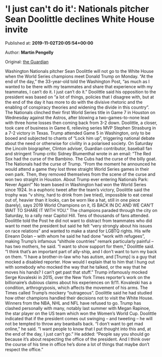
# 'I just can't do it': Nationals pitcher Sean Doolittle declines White House invite

Published at: **2019-11-02T20:05:54+00:00**

Author: **Martin Pengelly**

Original: [the Guardian](https://www.theguardian.com/sport/2019/nov/02/sean-doolittle-nationals-white-house-invitation-world-series)

Washington Nationals pitcher Sean Doolittle will not go to the White House when the World Series champions meet Donald Trump on Monday.
“At the end of the day,” the 33-year-old told the Washington Post, “as much as I wanted to be there with my teammates and share that experience with my teammates, I can’t do it. I just can’t do it.”
Doolittle said his opposition to the president was based on “a lot of things, policies that I disagree with, but at the end of the day it has more to do with the divisive rhetoric and the enabling of conspiracy theories and widening the divide in this country”.
The Nationals clinched their first World Series title in Game 7 in Houston on Wednesday against the Astros, after blowing a two-games-to-none lead with three home losses then coming back from 3-2 down. Doolittle, a closer, took care of business in Game 6, relieving series MVP Stephen Strasburg in a 7-2 victory in Texas.
Trump attended Game 5 in Washington, only to be booed and subjected to chants of “Lock him up”, triggering national debate about the need or otherwise for civility in a polarised society.
On Saturday the Lincoln biographer, Clinton adviser, Guardian contributor, baseball fan and stringent Trump critic Sidney Blumenthal wrote in an email: “The Red Sox had the curse of the Bambino. The Cubs had the curse of the billy goat. The Nationals had the curse of Trump.
“From the moment he announced he would attend a game they lost three straight World Series games in their own park. Then, they removed themselves from the scene of the curse and won two straight in Houston. About Trump ever entering Nationals Park: Never Again!”
No team based in Washington had won the World Series since 1924. In a euphoric tweet after the team’s victory, Doolittle said the trophy was “v shiny, hard to drink from (we tried), impossible to eat cereal out of, heavier than it looks, can be worn like a hat, still in one piece (barely), says 2019 World Champions on it, IS BACK IN DC AND WE CAN’T WAIT TO SHARE IT WITH YOU.”
The champions paraded through the city on Saturday, to a rally near Capitol Hill. Tens of thousands of fans attended.
Doolittle told the Post he did not want to distract from teammates who did want to meet the president but said he felt “very strongly about his issues on race relations” and wanted to make a stand for LGBTQ rights. His wife Eireann Dolan – with whom he said he had done “work with refugees”, making Trump’s infamous “shithole countries” remark particularly painful – has two mothers, he said.
“I want to show support for them,” Doolittle said. “I think that’s an important part of ally-ship, and I don’t want to turn my back on them.
“I have a brother-in-law who has autism, and [Trump] is a guy that mocked a disabled reporter. How would I explain that to him that I hung out with somebody who mocked the way that he talked, or the way that he moves his hands? I can’t get past that stuff.”
Trump infamously mocked Serge Kovaleski in 2015, over the New York Times reporter’s work on the billionaire’s dubious claims about his experiences on 9/11. Kovaleski has a condition, arthrogryposis, which affects the movement of his arms. The Times called Trump’s mockery “outrageous”.
Doolittle said he had studied how other champions handled their decisions not to visit the White House. Winners from the NBA, NHL and NFL have refused to go. Trump has clashed personally with many, notably last summer with Megan Rapinoe, the star player on the US team which won the Women’s World Cup.
Doolittle indicated that if the president comes out swinging – and tweeting – he will not be tempted to throw any beanballs back.
“I don’t want to get mad online,” he said. “I want people to know that I put thought into this and, at the end of the day, I just can’t go.”
He added: “People say you should go because it’s about respecting the office of the president. And I think over the course of his time in office he’s done a lot of things that maybe don’t respect the office.”
